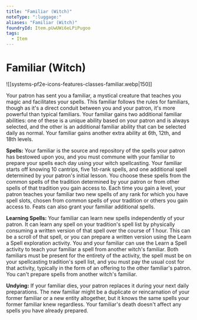 ```yaml
---
title: "Familiar (Witch)"
noteType: ":luggage:"
aliases: "Familiar (Witch)"
foundryId: Item.pUwUWi6eLPiPugoo
tags:
  - Item
---
```


# Familiar (Witch)
![[systems-pf2e-icons-features-classes-familiar.webp|150]]

Your patron has sent you a familiar, a mystical creature that teaches you magic and facilitates your spells. This familiar follows the rules for familiars, though as it's a direct conduit between you and your patron, it's more powerful than typical familiars. Your familiar gains two additional familiar abilities: one of these is a unique ability based on your patron and is always selected, and the other is an additional familiar ability that can be selected daily as normal. Your familiar gains another extra ability at 6th, 12th, and 18th levels.

**Spells:** Your familiar is the source and repository of the spells your patron has bestowed upon you, and you must commune with your familiar to prepare your spells each day using your witch spellcasting. Your familiar starts off knowing 10 cantrips, five 1st-rank spells, and one additional spell determined by your patron's initial lesson. You choose these spells from the common spells of the tradition determined by your patron or from other spells of that tradition you gain access to. Each time you gain a level, your patron teaches your familiar two new spells of any rank for which you have spell slots, chosen from common spells of your tradition or others you gain access to. Feats can also grant your familiar additional spells.

**Learning Spells:** Your familiar can learn new spells independently of your patron. It can learn any spell on your tradition's spell list by physically consuming a written version of that spell over the course of 1 hour. This can be a scroll of that spell, or you can prepare a written version using the Learn a Spell exploration activity. You and your familiar can use the Learn a Spell activity to teach your familiar a spell from another witch's familiar. Both familiars must be present for the entirety of the activity, the spell must be on your spellcasting tradition's spell list, and you must pay the usual cost for that activity, typically in the form of an offering to the other familiar's patron. You can't prepare spells from another witch's familiar.

**Undying:** If your familiar dies, your patron replaces it during your next daily preparations. The new familiar might be a duplicate or reincarnation of your former familiar or a new entity altogether, but it knows the same spells your former familiar knew regardless. Your familiar's death doesn't affect any spells you have already prepared.
